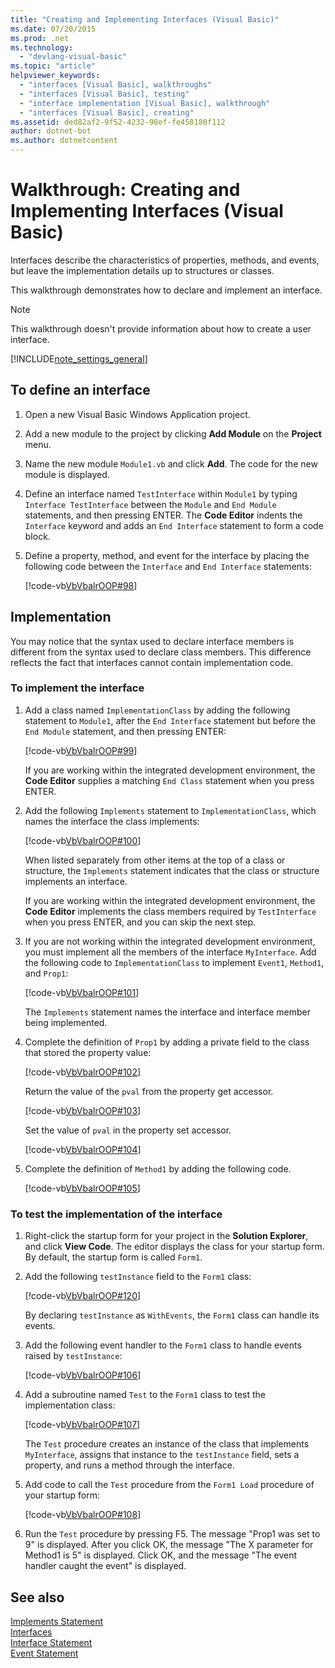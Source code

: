 ```yaml
---
title: "Creating and Implementing Interfaces (Visual Basic)"
ms.date: 07/20/2015
ms.prod: .net
ms.technology: 
  - "devlang-visual-basic"
ms.topic: "article"
helpviewer_keywords: 
  - "interfaces [Visual Basic], walkthroughs"
  - "interfaces [Visual Basic], testing"
  - "interface implementation [Visual Basic], walkthrough"
  - "interfaces [Visual Basic], creating"
ms.assetid: ded82af2-9f52-4232-98ef-fe458180f112
author: dotnet-bot
ms.author: dotnetcontent
---
```

# Walkthrough: Creating and Implementing Interfaces (Visual Basic)

Interfaces describe the characteristics of properties, methods, and events, but leave the implementation details up to structures or classes.  
  
 This walkthrough demonstrates how to declare and implement an interface.  
  
> [!NOTE]
>  This walkthrough doesn't provide information about how to create a user interface.  
  
[!INCLUDE[note_settings_general](~/includes/note-settings-general-md.md)]  
  
## To define an interface
  
1.  Open a new Visual Basic Windows Application project.  
  
2.  Add a new module to the project by clicking **Add Module** on the **Project** menu.  
  
3.  Name the new module `Module1.vb` and click **Add**. The code for the new module is displayed.  
  
4.  Define an interface named `TestInterface` within `Module1` by typing `Interface TestInterface` between the `Module` and `End Module` statements, and then pressing ENTER. The **Code Editor** indents the `Interface` keyword and adds an `End Interface` statement to form a code block.  
  
5.  Define a property, method, and event for the interface by placing the following code between the `Interface` and `End Interface` statements:  
  
     [!code-vb[VbVbalrOOP#98](~/samples/snippets/visualbasic/VS_Snippets_VBCSharp/VbVbalrOOP/VB/OOP.vb#98)]
  
## Implementation

 You may notice that the syntax used to declare interface members is different from the syntax used to declare class members. This difference reflects the fact that interfaces cannot contain implementation code.  
  
### To implement the interface
  
1.  Add a class named `ImplementationClass` by adding the following statement to `Module1`, after the `End Interface` statement but before the `End Module` statement, and then pressing ENTER:  
  
     [!code-vb[VbVbalrOOP#99](~/samples/snippets/visualbasic/VS_Snippets_VBCSharp/VbVbalrOOP/VB/OOP.vb#99)]
  
     If you are working within the integrated development environment, the **Code Editor** supplies a matching `End Class` statement when you press ENTER.  
  
2.  Add the following `Implements` statement to `ImplementationClass`, which names the interface the class implements:  
  
     [!code-vb[VbVbalrOOP#100](~/samples/snippets/visualbasic/VS_Snippets_VBCSharp/VbVbalrOOP/VB/OOP.vb#100)]
  
     When listed separately from other items at the top of a class or structure, the `Implements` statement indicates that the class or structure implements an interface.  
  
     If you are working within the integrated development environment, the **Code Editor** implements the class members required by `TestInterface` when you press ENTER, and you can skip the next step.  
  
3.  If you are not working within the integrated development environment, you must implement all the members of the interface `MyInterface`. Add the following code to `ImplementationClass` to implement `Event1`, `Method1`, and `Prop1`:  
  
     [!code-vb[VbVbalrOOP#101](~/samples/snippets/visualbasic/VS_Snippets_VBCSharp/VbVbalrOOP/VB/OOP.vb#101)]
  
     The `Implements` statement names the interface and interface member being implemented.  
  
4.  Complete the definition of `Prop1` by adding a private field to the class that stored the property value:  
  
     [!code-vb[VbVbalrOOP#102](~/samples/snippets/visualbasic/VS_Snippets_VBCSharp/VbVbalrOOP/VB/OOP.vb#102)]
  
     Return the value of the `pval` from the property get accessor.  
  
     [!code-vb[VbVbalrOOP#103](~/samples/snippets/visualbasic/VS_Snippets_VBCSharp/VbVbalrOOP/VB/OOP.vb#103)]
  
     Set the value of `pval` in the property set accessor.  
  
     [!code-vb[VbVbalrOOP#104](~/samples/snippets/visualbasic/VS_Snippets_VBCSharp/VbVbalrOOP/VB/OOP.vb#104)]
  
5.  Complete the definition of `Method1` by adding the following code.  
  
     [!code-vb[VbVbalrOOP#105](~/samples/snippets/visualbasic/VS_Snippets_VBCSharp/VbVbalrOOP/VB/OOP.vb#105)]
  
### To test the implementation of the interface
  
1.  Right-click the startup form for your project in the **Solution Explorer**, and click **View Code**. The editor displays the class for your startup form. By default, the startup form is called `Form1`.  
  
2.  Add the following `testInstance` field to the `Form1` class:  
  
     [!code-vb[VbVbalrOOP#120](~/samples/snippets/visualbasic/VS_Snippets_VBCSharp/VbVbalrOOP/VB/OOP.vb#120)]
  
     By declaring `testInstance` as `WithEvents`, the `Form1` class can handle its events.  
  
3.  Add the following event handler to the `Form1` class to handle events raised by `testInstance`:  
  
     [!code-vb[VbVbalrOOP#106](~/samples/snippets/visualbasic/VS_Snippets_VBCSharp/VbVbalrOOP/VB/OOP.vb#106)]
  
4.  Add a subroutine named `Test` to the `Form1` class to test the implementation class:  
  
     [!code-vb[VbVbalrOOP#107](~/samples/snippets/visualbasic/VS_Snippets_VBCSharp/VbVbalrOOP/VB/OOP.vb#107)]
  
     The `Test` procedure creates an instance of the class that implements `MyInterface`, assigns that instance to the `testInstance` field, sets a property, and runs a method through the interface.  
  
5.  Add code to call the `Test` procedure from the `Form1 Load` procedure of your startup form:  
  
     [!code-vb[VbVbalrOOP#108](~/samples/snippets/visualbasic/VS_Snippets_VBCSharp/VbVbalrOOP/VB/OOP.vb#108)]
  
6.  Run the `Test` procedure by pressing F5. The message "Prop1 was set to 9" is displayed. After you click OK, the message "The X parameter for Method1 is 5" is displayed. Click OK, and the message "The event handler caught the event" is displayed.  
  
## See also

 [Implements Statement](../../../../visual-basic/language-reference/statements/implements-statement.md)  
 [Interfaces](../../../../visual-basic/programming-guide/language-features/interfaces/index.md)  
 [Interface Statement](../../../../visual-basic/language-reference/statements/interface-statement.md)  
 [Event Statement](../../../../visual-basic/language-reference/statements/event-statement.md)  